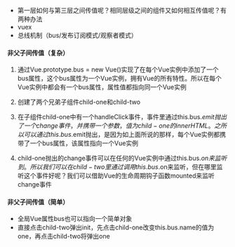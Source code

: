 - 第一层如何与第三层之间传值呢？相同层级之间的组件又如何相互传值呢？有两种办法
- vuex
- 总线机制（bus/发布订阅模式/观察者模式）

#### 非父子间传值（复杂）
1. 通过Vue.prototype.bus = new Vue()实现了在每个Vue实例中添加了一个bus属性，这个bus属性为一个Vue实例，拥有Vue的所有特性。所以在每个Vue实例中都会有一个bus属性，属性值都指向同一个Vue实例

2. 创建了两个兄弟子组件child-one和child-two

3. 在子组件child-one中有一个handleClick事件，事件里通过this.bus.$emit抛出了一个change事件，并携带一个参数，值为child-one的innerHTML。之所以可以通过this.bus.$emit抛出，是因为如上面所说的那样，每个Vue实例都携带了一个bus属性，该属性指向一个Vue实例

4. child-one抛出的change事件可以在任何的Vue实例中通过this.bus.$on来监听到。所以我们可以在child-two里通过调用this.bus.$on来监听，但在哪里监听这个事件好呢？我们可以借助Vue的生命周期钩子函数mounted来监听change事件

#### 非父子间传值（简单）
- 全局Vue属性bus也可以指向一个简单对象
- 直接点击child-two弹出init，先点击child-one改变this.bus.name的值为one，再点击child-two将弹出one
